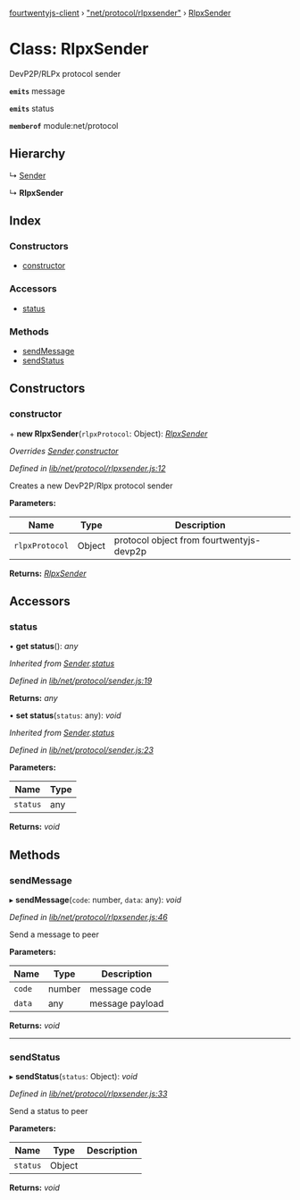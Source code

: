 [fourtwentyjs-client](../README.md) › ["net/protocol/rlpxsender"](../modules/_net_protocol_rlpxsender_.md) › [RlpxSender](_net_protocol_rlpxsender_.rlpxsender.md)

# Class: RlpxSender

DevP2P/RLPx protocol sender

**`emits`** message

**`emits`** status

**`memberof`** module:net/protocol

## Hierarchy

  ↳ [Sender](_net_protocol_sender_.sender.md)

  ↳ **RlpxSender**

## Index

### Constructors

* [constructor](_net_protocol_rlpxsender_.rlpxsender.md#constructor)

### Accessors

* [status](_net_protocol_rlpxsender_.rlpxsender.md#status)

### Methods

* [sendMessage](_net_protocol_rlpxsender_.rlpxsender.md#sendmessage)
* [sendStatus](_net_protocol_rlpxsender_.rlpxsender.md#sendstatus)

## Constructors

###  constructor

\+ **new RlpxSender**(`rlpxProtocol`: Object): *[RlpxSender](_net_protocol_rlpxsender_.rlpxsender.md)*

*Overrides [Sender](_net_protocol_sender_.sender.md).[constructor](_net_protocol_sender_.sender.md#constructor)*

*Defined in [lib/net/protocol/rlpxsender.js:12](https://github.com/420integrated/fourtwentyjs-client/blob/master/lib/net/protocol/rlpxsender.js#L12)*

Creates a new DevP2P/Rlpx protocol sender

**Parameters:**

Name | Type | Description |
------ | ------ | ------ |
`rlpxProtocol` | Object | protocol object from fourtwentyjs-devp2p  |

**Returns:** *[RlpxSender](_net_protocol_rlpxsender_.rlpxsender.md)*

## Accessors

###  status

• **get status**(): *any*

*Inherited from [Sender](_net_protocol_sender_.sender.md).[status](_net_protocol_sender_.sender.md#status)*

*Defined in [lib/net/protocol/sender.js:19](https://github.com/420integrated/fourtwentyjs-client/blob/master/lib/net/protocol/sender.js#L19)*

**Returns:** *any*

• **set status**(`status`: any): *void*

*Inherited from [Sender](_net_protocol_sender_.sender.md).[status](_net_protocol_sender_.sender.md#status)*

*Defined in [lib/net/protocol/sender.js:23](https://github.com/420integrated/fourtwentyjs-client/blob/master/lib/net/protocol/sender.js#L23)*

**Parameters:**

Name | Type |
------ | ------ |
`status` | any |

**Returns:** *void*

## Methods

###  sendMessage

▸ **sendMessage**(`code`: number, `data`: any): *void*

*Defined in [lib/net/protocol/rlpxsender.js:46](https://github.com/420integrated/fourtwentyjs-client/blob/master/lib/net/protocol/rlpxsender.js#L46)*

Send a message to peer

**Parameters:**

Name | Type | Description |
------ | ------ | ------ |
`code` | number | message code |
`data` | any | message payload  |

**Returns:** *void*

___

###  sendStatus

▸ **sendStatus**(`status`: Object): *void*

*Defined in [lib/net/protocol/rlpxsender.js:33](https://github.com/420integrated/fourtwentyjs-client/blob/master/lib/net/protocol/rlpxsender.js#L33)*

Send a status to peer

**Parameters:**

Name | Type | Description |
------ | ------ | ------ |
`status` | Object |   |

**Returns:** *void*
